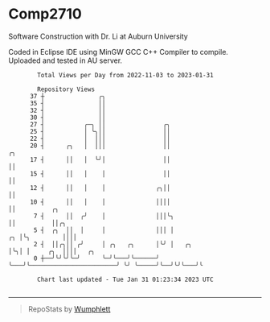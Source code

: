 # Comp2710
Software Construction with Dr. Li at Auburn University

Coded in Eclipse IDE using MinGW GCC C++ Compiler to compile.
Uploaded and tested in AU server.

```
        Total Views per Day from 2022-11-03 to 2023-01-31

        Repository Views
      37 ┼               ╭╮
      35 ┤               ││
      32 ┤               ││
      30 ┤               ││
      27 ┤           ╭─╮ ││                ╭╮
      25 ┤           │ ╰╮││                ││
      22 ┤           │  │││                ││
      20 ┤      ╭╮   │  │││                ││                                 ╭╮
      17 ┤      ││   │  ╰╯│                ││                                 ││
      15 ┤      ││   │    │                ││                                 ││
      12 ┤      ││   │    │              ╭╮││                                 ││
      10 ┤      ││   │    │              ││││                                 ││          ╭╮
       7 ┤      ││  ╭╯    │              │││╰╮                                ││          ││╭╮
       5 ┤  ╭╮  ││  │     │              │││ │                             ╭╮ │╰╮         ││││
       2 ┤  ││╭╮││ ╭╯     │ ╭╮   ╭╮      │╰╯ │   ╭╮                        │╰╮│ │     ╭╮  ││││   ╭╮
       0 ┼──╯╰╯╰╯╰─╯      ╰─╯╰───╯╰──────╯   ╰───╯╰────────────────────────╯ ╰╯ ╰─────╯╰──╯╰╯╰───╯╰

        Chart last updated - Tue Jan 31 01:23:34 2023 UTC
        
```

---

> RepoStats by [Wumphlett](https://github.com/Wumphlett)
